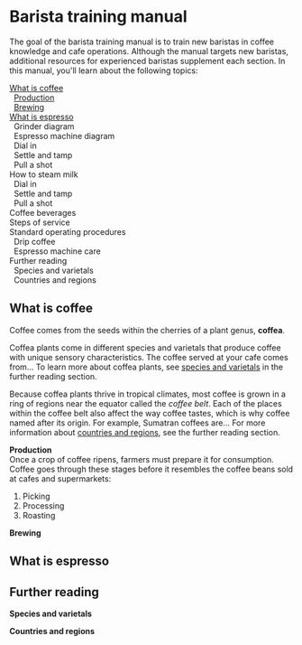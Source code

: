 # Barista training manual  
The goal of the barista training manual is to train new baristas in coffee knowledge and cafe operations. Although the manual targets new baristas, additional resources for experienced baristas supplement each section. In this manual, you'll learn about the following topics: 

[What is coffee](#what-is-coffee)<br>           <!--Use HTML to format collapsable table of contents-->
&nbsp; <a href="#production">Production</a><br>
&nbsp; <a href="#brewing">Brewing</a><br>
[What is espresso](#what-is-espresso)<br> 
&nbsp; Grinder diagram<br>
&nbsp; Espresso machine diagram<br>
&nbsp; Dial in<br>
&nbsp; Settle and tamp<br>
&nbsp; Pull a shot<br>
How to steam milk<br>
&nbsp; Dial in<br>
&nbsp; Settle and tamp<br>
&nbsp; Pull a shot<br>
Coffee beverages<br> 
Steps of service<br>
Standard operating procedures<br> 
&nbsp; Drip coffee<br>
&nbsp; Espresso machine care<br>
Further reading<br>
&nbsp; Species and varietals<br> 
&nbsp; Countries and regions<br>

## What is coffee 
Coffee comes from the seeds within the cherries of a plant genus, **coffea**.

<!--Add isolated image titled "Diagram of coffee plant anatomy" here-->

Coffea plants come in different species and varietals that produce coffee with unique sensory characteristics. The coffee served at your cafe comes from... To learn more about coffea plants, see <a href="#species-and-varietals">species and varietals</a> in the further reading section.  

Because coffea plants thrive in tropical climates, most coffee is grown in a ring of regions near the equator called the *coffee belt*. Each of the places within the coffee belt also affect the way coffee tastes, which is why coffee named after its origin. For example, Sumatran coffees are... For more information about <a href="#countries-and-regions">countries and regions</a>, see the further reading section. 

<!--Add isolated image titled "The coffee belt" here--> 

<a name="production">**Production**</a><br>
Once a crop of coffee ripens, farmers must prepare it for consumption. Coffee goes through these stages before it resembles the coffee beans sold at cafes and supermarkets: 

1. Picking 
2. Processing 
3. Roasting 

<a name="brewing">**Brewing**</a><br>

<!--Consider either a) moving further reading commments to section here or b)adding brewing section to "What is coffee" heading--> 

## What is espresso  

## Further reading 
<a name="species-and-varietals">**Species and varietals**</a>

<a name="countries-and-regions">**Countries and regions**</a> 
